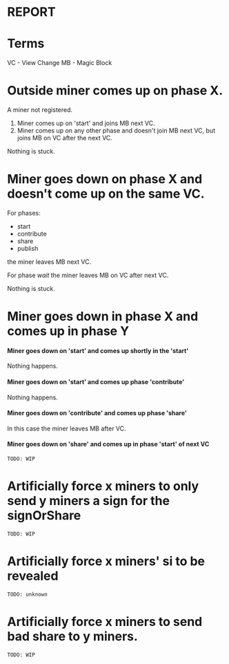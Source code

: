 REPORT
======

# Terms

VC - View Change
MB - Magic Block

# Outside miner comes up on phase X.

A miner not registered.

1. Miner comes up on 'start' and joins MB next VC.
2. Miner comes up on any other phase and doesn't join MB
   next VC, but joins MB on VC after the next VC.

Nothing is stuck.

# Miner goes down on phase X and doesn't come up on the same VC.

For phases:
- start
- contribute
- share
- publish

the miner leaves MB next VC.

For phase _wait_ the miner leaves MB on VC after next VC.

Nothing is stuck.

# Miner goes down in phase X and comes up in phase Y

#### Miner goes down on 'start' and comes up shortly in the 'start'

Nothing happens.

#### Miner goes down on 'start' and comes up phase 'contribute'

Nothing happens.

#### Miner goes down on 'contribute' and comes up phase 'share'

In this case the miner leaves MB after VC.

#### Miner goes down on 'share' and comes up in phase 'start' of next VC

	TODO: WIP

# Artificially force x miners to only send y miners a sign for the signOrShare

	TODO: WIP

# Artificially force x miners' si to be revealed

	TODO: unknown

# Artificially force x miners to send bad share to y miners.

	TODO: WIP
